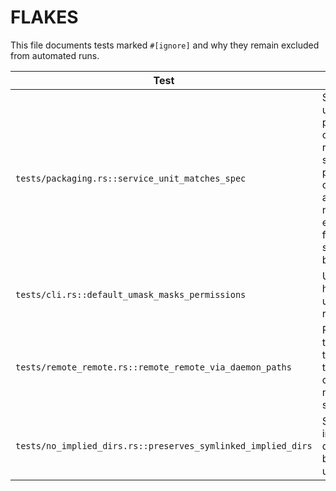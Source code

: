 # FLAKES

This file documents tests marked `#[ignore]` and why they remain excluded from automated runs.

| Test | Reason |
| ---- | ------ |
| `tests/packaging.rs::service_unit_matches_spec` | Service unit packaging checks require systemd packaging context and are not essential for core sync behavior. |
| `tests/cli.rs::default_umask_masks_permissions` | Umask handling under review. |
| `tests/remote_remote.rs::remote_remote_via_daemon_paths` | Remote-to-remote transfer through daemon not yet supported. |
| `tests/no_implied_dirs.rs::preserves_symlinked_implied_dirs` | Symlinked implied directory behavior unfinished. |
